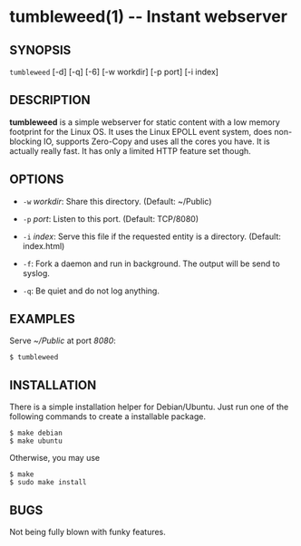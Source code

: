 tumbleweed(1) -- Instant webserver
==================================

## SYNOPSIS

`tumbleweed` [-d] [-q] [-6] [-w workdir] [-p port] [-i index]

## DESCRIPTION

**tumbleweed** is a simple webserver for static content with a low memory
footprint for the Linux OS. It uses the Linux EPOLL event system, does
non-blocking IO, supports Zero-Copy and uses all the cores you have. It is
actually really fast. It has only a limited HTTP feature set though.

## OPTIONS

  * `-w` *workdir*:
    Share this directory. (Default: ~/Public)

  * `-p` *port*:
	Listen to this port. (Default: TCP/8080)

  * `-i` *index*:
	Serve this file if the requested entity is a directory. (Default: index.html)

  * `-f`:
	Fork a daemon and run in background. The output will be send to syslog.

  * `-q`:
	Be quiet and do not log anything.

## EXAMPLES

Serve *~/Public* at port *8080*:

	$ tumbleweed

## INSTALLATION

There is a simple installation helper for Debian/Ubuntu. Just run one of the
following commands to create a installable package.

	$ make debian
	$ make ubuntu

Otherwise, you may use

	$ make
	$ sudo make install

## BUGS

Not being fully blown with funky features.
